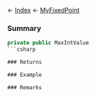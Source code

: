 ← [Index](Api-Index) ← [MyFixedPoint](VRage.MyFixedPoint)

### Summary

```csharp
private public MaxIntValue
```csharp

### Returns

### Example

### Remarks


